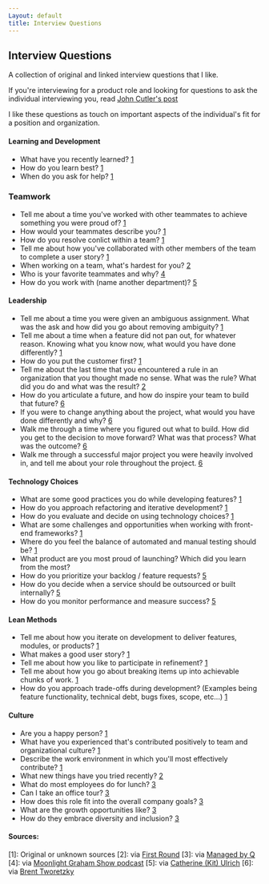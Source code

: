 ```yaml
---
Layout: default
title: Interview Questions
---
```


## Interview Questions

A collection of original and linked interview questions that I like.

If you're interviewing for a product role and looking for questions to ask the individual interviewing you, read [John Cutler's post](https://medium.com/@johnpcutler/21-questions-for-your-pm-role-interviewer-70827b21a85 "John Cutler's 21 Questions for your PM Role Interviewer")

I like these questions as touch on important aspects of the individual's fit for a position and organization. 


#### Learning and Development
* What have you recently learned? [1](#1) 
* How do you learn best? [1](#1) 
* When do you ask for help? [1](#1) 

### Teamwork
* Tell me about a time you've worked with other teammates to achieve something you were proud of? [1](#1) 
* How would your teammates describe you? [1](#1) 
* How do you resolve conlict within a team? [1](#1) 
* Tell me about how you've collaborated with other members of the team to complete a user story? [1](#1) 
* When working on a team, what's hardest for you? [2](#2)
* Who is your favorite teammates and why? [4](#4)
* How do you work with (name another department)? [5](#5)

#### Leadership
* Tell me about a time you were given an ambiguous assignment. What was the ask and how did you go about removing ambiguity? [1](#1) 
* Tell me about a time when a feature did not pan out, for whatever reason. Knowing what you know now, what would you have done differently? [1](#1) 
* How do you put the customer first? [1](#1) 
* Tell me about the last time that you encountered a rule in an organization that you thought made no sense. What was the rule? What did you do and what was the result? [2](#2) 
* How do you articulate a future, and how do inspire your team to build that future? [6](#6)
* If you were to change anything about the project, what would you have done differently and why? [6](#6)
* Walk me through a time where you figured out what to build. How did you get to the decision to move forward? What was that process? What was the outcome? [6](#6)
* Walk me through a successful major project you were heavily involved in, and tell me about your role throughout the project. [6](#6)

#### Technology Choices
* What are some good practices you do while developing features? [1](#1) 
* How do you approach refactoring and iterative development? [1](#1) 
* How do you evaluate and decide on using technology choices? [1](#1) 
* What are some challenges and opportunities when working with front-end frameworks? [1](#1) 
* Where do you feel the balance of automated and manual testing should be? [1](#1) 
* What product are you most proud of launching? Which did you learn from the most?
* How do you prioritize your backlog / feature requests? [5](#5)
* How do you decide when a service should be outsourced or built internally? [5](#5)
* How do you monitor performance and measure success? [5](#5)

#### Lean Methods
* Tell me about how you iterate on development to deliver features, modules, or products? [1](#1) 
* What makes a good user story? [1](#1) 
* Tell me about how you like to participate in refinement? [1](#1) 
* Tell me about how you go about breaking items up into achievable chunks of work. [1](#1)  
* How do you approach trade-offs during development? (Examples being feature functionality, technical debt, bugs fixes, scope, etc...) [1](#1) 


#### Culture
* Are you a happy person? [1](#1) 
* What have you experienced that's contributed positively to team and organizational culture? [1](#1)  
* Describe the work environment in which you'll most effectively contribute? [1](#1) 
* What new things have you tried recently? [2](#2)
* What do most employees do for lunch? [3](#3) 
* Can I take an office tour? [3](#3)
* How does this role fit into the overall company goals? [3](#3)
* What are the growth opportunities like? [3](#3)
* How do they embrace diversity and inclusion? [3](#3)


#### Sources:
[1]: Original or unknown sources
[2]: via [First Round](http://firstround.com/review/the-best-interview-questions-weve-ever-published/ "via First Round")
[3]: via [Managed by Q](https://allhands.managedbyq.com/article/eight-interview-questions-to-understand-company-culture "via Managed by Q")
[4]: via [Moonlight Graham Show podcast](https://www.moonlightgrahamshow.com "via Moonlight Graham Show")
[5]: via [Catherine (Kit) Ulrich](https://hackernoon.com/interview-questions-for-the-6-types-of-product-managers-586f09a17fff "via Catherine (Kit) Ulrich")
[6]: via [Brent Tworetzky](https://medium.com/pminsider/interviewing-product-managers-94fbe6971600 "via Brent Tworetzky")





